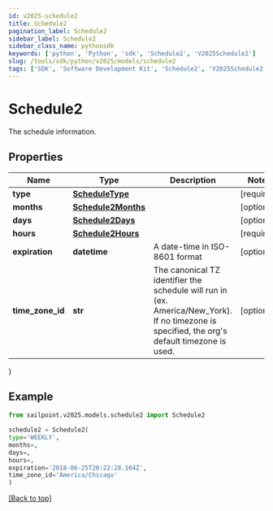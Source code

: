 ```yaml
---
id: v2025-schedule2
title: Schedule2
pagination_label: Schedule2
sidebar_label: Schedule2
sidebar_class_name: pythonsdk
keywords: ['python', 'Python', 'sdk', 'Schedule2', 'V2025Schedule2']
slug: /tools/sdk/python/v2025/models/schedule2
tags: ['SDK', 'Software Development Kit', 'Schedule2', 'V2025Schedule2']
---
```


# Schedule2

The schedule information.

## Properties

| Name | Type | Description | Notes |
| --- | --- | --- | --- |
| **type** | [**ScheduleType**](schedule-type) |  | [required] |
| **months** | [**Schedule2Months**](schedule2-months) |  | [optional] |
| **days** | [**Schedule2Days**](schedule2-days) |  | [optional] |
| **hours** | [**Schedule2Hours**](schedule2-hours) |  | [required] |
| **expiration** | **datetime** | A date-time in ISO-8601 format | [optional] |
| **time_zone_id** | **str** | The canonical TZ identifier the schedule will run in (ex. America/New_York). If no timezone is specified, the org's default timezone is used. | [optional] |

}

## Example

```python
from sailpoint.v2025.models.schedule2 import Schedule2

schedule2 = Schedule2(
type='WEEKLY',
months=,
days=,
hours=,
expiration='2018-06-25T20:22:28.104Z',
time_zone_id='America/Chicago'
)

```

[[Back to top]](#)

